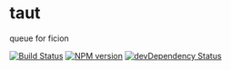 # taut
queue for ficion

[![Build Status](https://secure.travis-ci.org/fishin/taut.svg)](http://travis-ci.org/fishin/taut)
[![NPM version](https://badge.fury.io/js/taut.svg)](http://badge.fury.io/js/taut)
[![devDependency Status](https://david-dm.org/fishin/taut/dev-status.svg)](https://david-dm.org/fishin/taut#info=devDependencies)
